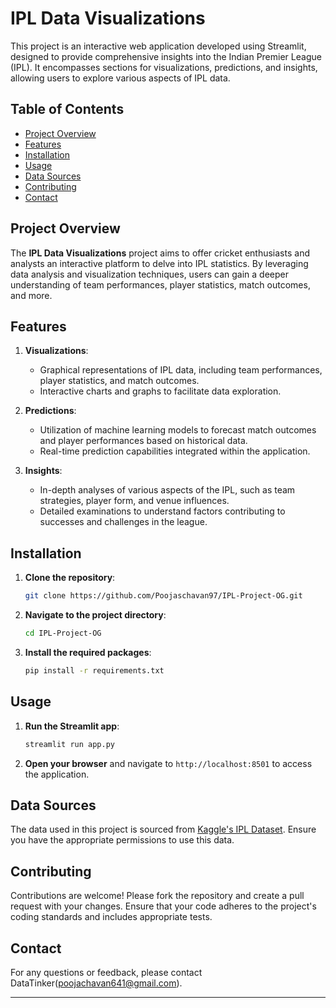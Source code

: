 # IPL Data Visualizations

This project is an interactive web application developed using Streamlit, designed to provide comprehensive insights into the Indian Premier League (IPL). It encompasses sections for visualizations, predictions, and insights, allowing users to explore various aspects of IPL data.

## Table of Contents

- [Project Overview](#project-overview)
- [Features](#features)
- [Installation](#installation)
- [Usage](#usage)
- [Data Sources](#data-sources)
- [Contributing](#contributing)
- [Contact](#contact)

## Project Overview

The **IPL Data Visualizations** project aims to offer cricket enthusiasts and analysts an interactive platform to delve into IPL statistics. By leveraging data analysis and visualization techniques, users can gain a deeper understanding of team performances, player statistics, match outcomes, and more.

## Features

1. **Visualizations**:
   - Graphical representations of IPL data, including team performances, player statistics, and match outcomes.
   - Interactive charts and graphs to facilitate data exploration.

2. **Predictions**:
   - Utilization of machine learning models to forecast match outcomes and player performances based on historical data.
   - Real-time prediction capabilities integrated within the application.

3. **Insights**:
   - In-depth analyses of various aspects of the IPL, such as team strategies, player form, and venue influences.
   - Detailed examinations to understand factors contributing to successes and challenges in the league.

## Installation

1. **Clone the repository**:

   ```bash
   git clone https://github.com/Poojaschavan97/IPL-Project-OG.git
   ```

2. **Navigate to the project directory**:

   ```bash
   cd IPL-Project-OG
   ```

3. **Install the required packages**:

   ```bash
   pip install -r requirements.txt
   ```

## Usage

1. **Run the Streamlit app**:

   ```bash
   streamlit run app.py
   ```

2. **Open your browser** and navigate to `http://localhost:8501` to access the application.

## Data Sources

The data used in this project is sourced from [Kaggle's IPL Dataset](https://www.kaggle.com/datasets/patrickb1912/ipl-complete-dataset-20082020). Ensure you have the appropriate permissions to use this data.

## Contributing

Contributions are welcome! Please fork the repository and create a pull request with your changes. Ensure that your code adheres to the project's coding standards and includes appropriate tests.


## Contact

For any questions or feedback, please contact DataTinker(poojachavan641@gmail.com).

---

